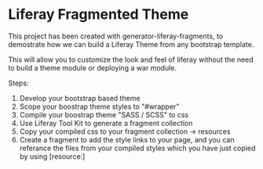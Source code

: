 # Liferay Fragmented Theme 

This project has been created with generator-liferay-fragments, to demostrate how we can build a Liferay Theme from any bootstrap template.

This will allow you to customize the look and feel of liferay without the need to build a theme module or deploying a war module.

Steps:
1. Develop your bootstrap based theme
2. Scope your boostrap theme styles to "#wrapper"
3. Compile your boostrap theme "SASS / SCSS" to css
4. Use Liferay Tool Kit to generate a fragment collection
5. Copy your compiled css to your fragment collection -> resources
6. Create a fragment to add the style links to your page, and you can referance the files from your compiled styles which you have just copied by using [resource:<filename>]
 
